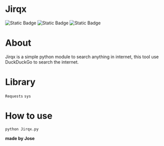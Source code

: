 # Jirqx
<img alt="Static Badge" src="https://img.shields.io/badge/Jirqx-Python-blue">
<img alt="Static Badge" src="https://img.shields.io/badge/DuckDuck-Go-orange">
<img alt="Static Badge" src="https://img.shields.io/badge/Open-Source-Green">

# About
Jirqx is a simple python module to search anything in internet, this tool use DuckDuckGo to search the internet.

# Library
`Requests`
`sys`

# How to use

`python Jirqx.py`

**made by Jose**

